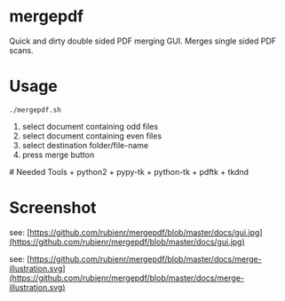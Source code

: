 # mergepdf
Quick and dirty double sided PDF merging GUI.
Merges single sided PDF scans.

# Usage
    ./mergepdf.sh

<ol>
<li>select document containing odd files</li>
<li>select document containing even files</li>
<li>select destination folder/file-name</li>
<li>press merge button</li>
</ol>
# Needed Tools
+ python2
+ pypy-tk
+ python-tk
+ pdftk
+ tkdnd

# Screenshot
see: [https://github.com/rubienr/mergepdf/blob/master/docs/gui.jpg](https://github.com/rubienr/mergepdf/blob/master/docs/gui.jpg)

see: [https://github.com/rubienr/mergepdf/blob/master/docs/merge-illustration.svg](https://github.com/rubienr/mergepdf/blob/master/docs/merge-illustration.svg)
